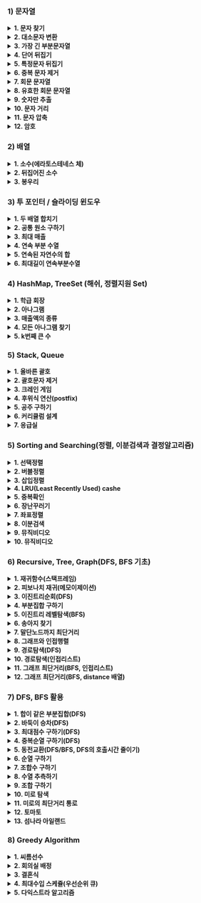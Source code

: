 ### 1) 문자열
<details>
<summary> <strong>1. 문자 찾기</strong> </summary>
- 소문자 &lt;-&gt; 대문자 변형시, <code>c = Character.to____Case(c) </code> 이용하여 변형한다.<br>
- 문자열에서 for-each 문을 돌릴때, <code>for(char c : str.toCharArray){} </code> 의 형태로, char 배열을 이용해서 for문을 돌려야 한다.<br>
</details>

 <details>
<summary> <strong>2. 대소문자 변환</strong> </summary>
- Character 클래스의 메소드중, <code>isLowerCase</code>와 <code>isUpperCase</code>를 이용해서 대문자인지 소문자인지 알 수 있다. <br>
</details>

<details>
<summary> <strong>3. 가장 긴 부분문자열</strong> </summary>
- nextLine()으로 줄바꿈 된 문자열을 입력 받는다.<br>
- <code>String[] strs = String.split("CH") </code>로 <code>"CH"</code>을 기준으로 쪼개진 문자열 배열을 얻는다.<br>
- <code>int pos = str.indexOf("CH")</code> 로, <code>"CH"</code> 문자가 있는 인덱스를 pos에 반환받는다. 발견하지 못하면, pos에 -1를 리턴한다.<br>
- <code>String temp = str.substring(index1, index2)</code> 로, index1 ~ index1 의 부분 문자열을 temp에 담을 수 있다<br>
- <code>String temp = str.substring(index1)</code> 로, index1 부터 시작하는 부분 문자열을 temp에 담을 수 있다<br>
</details>

<details>
<summary> <strong>4. 단어 뒤집기</strong> </summary>
- ArrayList&lt;String&gt; 활용<br>
- StringBuilder의 reverse 메소드 활용<br>
- 손코딩시에는, 왼쪽 오른쪽을 lt rt로 지정하여, while(lt&lt;rt) 루프 활용<br>
- <code>String str = String.valueOf(char[] temp)</code> 로, char 배열을 String으로 변환 가능하다.<br>
</details> 
 
<details>
<summary> <strong>5. 특정문자 뒤집기</strong> </summary>
- <code>while(lt &lt; rt)</code> 를 항상 기억<br>
- 특정문자일 경우에만 lt를 증가시키거나 rt를 감소시키는 로직으로 구현.<br>
- <code>Character.isAlphabetic(CH)</code> 메소드 활용 (특정 문자가 알파벳임을 확인)<br>
- char[] 를 String으로 변환하려면 반드시 <code>String str = String.valueOf(char[])</code> 을 활용해라.<br>
</details>
 
<details>
<summary> <strong>6. 중복 문자 제거</strong> </summary>
- String 클래스의 indexOf()를 활용하여 해결한다.<br>
</details> 
 
<details>
<summary> <strong>7. 회문 문자열 </strong> </summary>
- lt, rt를 활용!<br>
- StringBuilder의 reverse를 활용하여 비교할때는, String의 equalsIgnoreCase 메소드를 이용하여 비교하면 대소문자를 무시하고 비교 가능하다.<br>
</details>  
 
<details>
<summary> <strong>8. 유효한 회문 문자열 </strong> </summary>
- <code>str = str.replaceAll("[^A-Z]","")</code>로 A-Z가 아닌 모든 문자를 ""로 변환 가능하다.<br>
- 세가지 풀이가 가능하다<br>
- 1) if-elseif-else 구문으로 문자만 체크해서 lt,rt를 증감 시키는 로직<br>
- 2) replaceAll과 toUpperCase로 대문자 알파벳만 남긴 후 lt,rt 를 활용하는 로직<br>
- 3) replaceAll과 toUpperCase로 대문자 알파벳만 남긴 후, StringBuilder의 reverse를 활용하는 로직<br>
</details>
 
<details>
<summary> <strong>9. 숫자만 추출 </strong> </summary>
- 세 가지 풀이가 가능하다.
- 1) parseInt 활용 : <code>int n = Integer.parseInt(str)</code>를 활용해 String -&gt; int 형 변환이 가능하다. 이때, 맨앞 0을 사라진다.<br>
- 2) isDigit 활용 : <code>Character.isDigit(ch)</code>을 활용해 문자가 숫자인지 확인하여 해결 가능하다.<br>
- 3) 곱셈 로직 활용 : ascii 넘버를 활용하여, int 변수 answer에 값을 축적시킨다. 0~9는 ascii표에서 48 ~ 57에 대응한다.<br>
</details>   
 
<details>
<summary> <strong>10. 문자 거리 </strong> </summary>
- step1) 거리를 나타낼 변수 p를 1000으로 초기화한다.<br>
- step2) for문을 앞에서부터 한번 돌면서, e를 만나면 0으로 초기화하고 e가 아니면 1씩 증가시키며 배열에 넣는다.<br>
- step3) for문을 뒤에서부터 다시 돌면서 똑같이 배열에 넣는데, 이때는 p값과 원래 int 배열의 값을 비교하여 작은 값을 넣는다, <code>Math.min(answer[i], p)</code> 활용<br>
</details>  
 
<details>
<summary> <strong>11. 문자 압축 </strong> </summary>
- StringBuilder를 이용<br>
- count를 누적시키는 방법을 이용<br>
- <strong>마지막에 빈문자를 넣어줄것!!! <code> str += " ";</code></strong><br>
</details> 
 
<details>
<summary> <strong>12. 암호 </strong> </summary>
- 반복문 속 substring 이용<br>
- <code>String temp = str.replace('#','1").replace('*','0')</code> 이용<br>
- <code>int num = Integer.parseInt(str,2)</code> 이용하여 이진수 문자열을 십진수로 변환<br>
</details>
 
### 2) 배열
<details>
<summary> <strong>1. 소수(에라토스테네스 체) </strong> </summary>
- 1) 입력된 정수의 개수만큼 공백 배열 생성 후, 순회<br>
- 2) 소수를 찾았다? &gt; answer 1증가.<br>
- 3) 그 소수만큼 이동하면서 모든 자리에 체크 (소수가 아님을 1로 표시)<br>
</details> 
 
<details>
<summary> <strong>2. 뒤집어진 소수 </strong> </summary>
- 1) (t = temp를 10으로 나눈 나머지) &gt; (res = res*10 + t) &gt; (temp를 10으로 나누기) 로직으로 정수 뒤집기<br>
- 2) 뒤집어진 정수를 소수 판단 함수로 보내기<br>
- 3) 소수 판단 함수 : 약수가 있다( if(res%i != 0)사용) &gt; false<br>
</details> 
 
<details>
<summary> <strong>3. 봉우리 </strong> </summary>
- 1) Out of index 에러 주의!<br>
- 2) int[] dx = {1,0,-1,0}; <br>
- 3) int[] dy = {0,1,0,-1}; dx, dy 두 배열을 이용하여, 양옆좌우를 손쉽게 탐색<br>  
</details> 
  

### 3) 투 포인터 / 슬라이딩 윈도우
<details>
<summary> <strong>1. 두 배열 합치기 </strong> </summary>
- 오름차순 돼 있는 두 배열을 더해서 다시 정렬을 하면, 시간 복잡도가 nlogn 이 된다. 이를 투 포인터를 사용하면 O(n)으로 구현 가능하다 <br>
</details> 
 
<details>
<summary> <strong>2. 공통 원소 구하기 </strong> </summary>
- 결과가 오름차순 정렬되어 있어야 하므로, 반드시 입력 배열 둘다 미리 오름차순 정렬해야 한다. <br>
- 1) 두 배열을 <code>Arrays.sort</code>를 이용해 정렬한다.
- 2) 오름차순 정렬된 두 배열을 비교한다.<br>
- 3) 값이 작은 위치의 포인터를 증가시킨다.<br>
- 4) 값이 같다면 두 포인터를 모두 증가시킨다.<br> 
</details> 
 
<details>
<summary> <strong>3. 최대 매출 </strong> </summary>
- 슬라이딩 윈도우를 이용한다.<br>
- 배열의 특정 구간을 다뤄야 하는 문제를 풀때, 이중 for문 대신에 사용한다,<br>
</details> 

<details>
<summary> <strong>4. 연속 부분 수열 </strong> </summary>
- 투 포인터를 이용한다.<br>
- 부분합이 타겟보다 작다면, rt를 증가한다. 증가 후 비교한다.<br>
- 부분합이 타겟보다 크다면, lt를 증가한다. 비교 후 감소한다.<br>
- 제1 for문에 rt 를 iterator로 넣는 로직을 사용한다.(어차피 rt는 끝까지 가야하기 때문)<br> 
</details>
 
<details>
<summary> <strong>5. 연속된 자연수의 합 </strong> </summary>
- 투 포인터를 이용한다.<br>
- n이 1000이라면, 1~500 까지만 배열에 넣는다.(500 이후부터는 절대 두수의 합이 1000이 될 수 없으므로)<br>
- 이후 연속 부분 수열의 로직을 똑같이 사용한다. (1반복문의 itrerator로 rt를 기억!)<br>
- 수학적 알고리즘을 활용해서도 풀이가 가능하다.(딱 떨어지는 나머지를 활용)<br>
</details> 
 
<details>
<summary> <strong>6. 최대길이 연속부분수열 </strong> </summary>
- 투 포인터를 이용한다.<br>
- <strong>제1 for문의 iterator를 rt로 지정</strong>하는 점에 유의한다.<br>
- 다른 투포인터 예제들과 마찬가지로, <strong>rt가 증가하다가, target보다 넘어서는 지점이 생기면, lt증가 while문에 걸리도록 로직을 구성한다.</strong>
</details>

### 4) HashMap, TreeSet (해쉬, 정렬지원 Set)

<details>
<summary> <strong>1. 학급 회장 </strong> </summary>
- <code>map.put(x, map.getOrDefault(x,0)+1);</code>를 이용해, 각 알파벳을 카운트하여 맵이 넣는다.<br>
- keySet으로 순회하며, value중 가장 큰 값을 찾는다. <br>
- etc : map.containsKey(key), map.containsValue(value), map.size(), map.remove()<br>
</details> 
 
<details>
<summary> <strong>2. 아나그램 </strong> </summary>
- 풀이1) 해쉬맵 두개를 만들어 비교한다.<br>
- 풀이2) 해쉬맵 하나를 채운뒤, 두번째 해쉬맵을 빼면서 비교한다.<br>
</details> 
 
<details>
<summary> <strong>3. 매출액의 종류 </strong> </summary>
- 슬라이딩 윈도우를 이용한다.<br>
- 제1 for문에 rt를 iterator로 지정한다.<br>
- map에서 arr[lt]를 제거한 후, value값이 0인지 반드시 체크한다.<br>
</details>
 
<details>
<summary> <strong>4. 모든 아나그램 찾기 </strong> </summary>
- 슬라이딩 윈도우를 이용한다<br>
- 제1 for문에 rt를 iterator로 지정한다.<br>
- map에서 arr[lt]를 제거한 후, value값이 0인지 반드시 체크한다.<br>
</details>
 
<details>
<summary> <strong>5. k번째 큰 수 </strong> </summary>
- 배열의 모든 3중 합을 구하려면, 3중 for문을 이용하여 i=0부터, j는 i+1부터, k는j+1부터로 돌린다.<br>
- 중복 제거를 위해 HashSet을 이용한다. <br>
- HashSet 관련 메소드에는 add, remove, size, first, last가 있다.<br>
</details>
 
### 5) Stack, Queue
<details>
<summary> <strong>1. 올바른 괄호 </strong> </summary>
- 문제가 <strong>괄호를 다룬다면</strong> 10중8,9 stack을 사용하는 문제다<br>
- 1) '('가 들어올때, -&gt; push()<br>
- 2) ')'가 들어올때,<br>
- 2-1) 스택이 공백이라면 -&gt; return "NO"<br>
- 2-2) 그 외의 경우에는 -&gt; pop()<br>
</details>
 
<details>
<summary> <strong>2. 괄호문자 제거 </strong> </summary>
(풀이1)<br>
- 1) '('가 들어올때, -&gt; push()<br>
- 2) ')'가 들어올때, -&gt; pop()<br>
- 3) 알파벳이 들어올때, 스택이 비어있다면 -&gt; answer에 알파벳 추가<br>
(풀이2)<br>
- 1) ')'가 들어올때, -&gt; '('를 만날때까지 pop() -&gt; <code>while(stack.pop()!='(');(</code><br>
- 2) 그 외의 모든 문자 -&gt; push()<br>
- 3) answer에 stack.get()으로 stack의 첫 index부터 삽입<br>
</details>

<details>
<summary> <strong>3. 크레인 게임 </strong> </summary>
- pop()을 하기전, 스택이 공백인지 check한다.<br>
</details>
 
<details>
<summary> <strong>4. 후위식 연산(postfix) </strong> </summary>
- char -&gt; int 변환은 <code>int n = c - '0';</code>을 이용한다<br>
- 연산을 할때 pop()의 순서에 주의한다. (거꾸로 연산될 수도 있음을 유의)<br> 
</details>
 
<details>
<summary> <strong>5. 공주 구하기</strong> </summary>
- 큐의 선언 : <code>Queue&lt;Integer&gt; Q = new LinkedList&lt;&gt;();</code><br>
- 큐 관련 메소드 : offer(), poll(), peek(), size(), isEmpty(), comtains()<br> 
</details> 
 
<details>
<summary> <strong>6. 커리큘럼 설계</strong> </summary>
- <br>
</details>

<details>
<summary> <strong>7. 응급실</strong> </summary>
- 중복되는 위험도에 대해 특정 index를 부여하기 위해, id와 priority를 가진 Person 객체를 생성한다. <br>
- priorty를 비교하며 poll()과 offer()를 수행하고 최종적으로 id를 비교하여 문제를 해결한다.<br>
</details>

### 5) Sorting and Searching(정렬, 이분검색과 결정알고리즘)
<details>
<summary> <strong>1. 선택정렬</strong> </summary>
- 1) 제1 for문(i=0 ~ i=len-1)의 시작에서 idx에 i를 넣는다.<br>
- 2) 제2 for문(j=i+1 ~ j=len)을 돌며 가장 큰 혹은 작은 값의 index를 찾아 idx에 넣는다.<br>
- 3) 제1 for문의 끝에서 arr[i]와 arr[idx]를 스위칭한다.<br>
</details>

<details>
<summary> <strong>2. 버블정렬</strong> </summary>
- 현재와 다음 배열값을 비교하며 밀고 나가여,<br>
- [ _ , _ , _ , _ , _ , max ]<br>
- [ _ , _ , _ , _ , second , max ]<br>
- [ _ , _ , _ , third , second , max ]<br>
- 혹은<br>
- [ _ , _ , _ , _ , _ , min ]<br>
- [ _ , _ , _ , _ , second , min ]<br>
- [ _ , _ , _ , third , second , min ]<br>
- 의 형태로 남겨가며 정렬을 진행한다.<br>
</details>

<details>
<summary> <strong>3. 삽입정렬</strong> </summary>
- 1) 제1 for문(i=1 ~ i=len)의 시작에서 tmp에 arr[i]를 넣는다.<br>
- 2) 제2 for문(j=i-1 ~ j=0)을 돈다<br>
- 2-1) arr[j]가 tmp보다 크/작 다면 arr[j+1]에 arr[j]를 넣는다.<br>
- 2-2) 위의 조건을 만족하지 않는다면, arr[i](tmp)가 자리를 찾은것이므로, break한다.<br>
- 3) 제1 for문의 끝에서 arr[j+1]에 tmp를 삽입한다.<br>
- j가 j for loop 밖에서 사용되야 하므로, j를 for loop 밖에서 선언해야 함을 유의한다.<br>
</details>

<details>
 <summary> <strong>4. LRU(Least Recently Used) cashe</strong> </summary>
- 배열에서 한칸씩 밀리는 로직을 짤때, insertion 로직을 사용한다<br>
- 1) Hit 발생했는지 확인하고, 발생했다면 pos에 그 지점을 넣는다.<br>
- 2) pos값을 판단하여, hit와 miss 두 로직을 구성한다.<br>
</details>

<details>
 <summary> <strong>5. 중복확인</strong> </summary>
- 세가지 풀이가 가능하다.<br>
- 1) HashMap을 활용한 풀이 (O(n))<br>
- 2) TreeSet을 활용한 풀이 (O(n))<br>
- 3) 정렬을 활용한 풀이 (O(nlog(n)))<br>
</details>

<details>
 <summary> <strong>6. 장난꾸러기</strong> </summary>
- 정렬 후, 정렬 전 배열과 비교하여 문제를 해결한다.<br>
- 배열을 복사할때, <strong>깊은복사와 얕은복사</strong>의 차이점을 주의한다.<br>
- <strong>깊은복사</strong> : '실제 값'을 새로운 메모리에 복사한다.<br>
- <strong>얕은복사</strong> : '주소 값'을 복사한다.<br>
</details>

<details>
 <summary> <strong>7. 좌표정렬</strong> </summary>
- 1) x,y좌표를 가진 Point class를 선언한다.<br>
- 2) Point class를 Arrays.sort()의 인자로 사용하기 위해 Comparable interface를 implements한다.<br> 
- 3) Point class에 compareTo() 함수를 오버라이딩한다.<br>
- 4) 오버라이딩한 compareTo()함수에 <code>x가 같을시 y로 정렬</code>를 구현한다<br>
- 5-1) 오름차순 정렬시 <code>return this - o</code> 를 기억한다.<br>
- 5-2) 내림차순 정렬시 <code>return o - this</code> 를 기억한다.<br> 
</details>

<details>
 <summary> <strong>8. 이분검색</strong> </summary>
- 이분검색은 <strong>정렬된 배열</strong>에만 사용 가능하다<br> 
- 완전탐색의 시간복잡도는 O(n)이지만, 이분검색을 이용하면 O(logn)으로 줄일 수 있다.<br> 
</details>

<details>
 <summary> <strong>9. 뮤직비디오</strong> </summary>
- 결정 알고리즘은 답이 될 수 있는 범위를 정해놓고 그 범위를 이분탐색하여 문제를 해결하는 방법이다.<br> 
- 이 문제의 결정 범위 : 배열의 최댓값 ~ 배열의 총합<br>
</details>

<details>
 <summary> <strong>10. 뮤직비디오</strong> </summary>
- 결정 알고리즘을 사용하는 문제다.<br>
- mid값을 검증하는 함수의 로직을 짜는게 관건이다.<br>
- 이 문제에서는, mid값이 인자로 들어오면 mid값 만큼 떨어지게 말을 배치했을때 반복문이 k번 이상 반복되는지 확인한다.
</details>

### 6) Recursive, Tree, Graph(DFS, BFS 기초)
<details>
<summary> <strong>1. 재귀함수(스택프레임)</strong> </summary>
- 재귀함수를 짤때는 if-else 문으로 종료점을 정해라.<br>
- <strong>(1)재귀함수를 호출하는 부분</strong>과 <strong>유의미한 기능이 실행되는 부분</strong>의 순서를 바꾸는 것만으로도 큰 차이를 가져온다.<br>
</details>

<details>
<summary> <strong>2. 피보나치 재귀(메모이제이션)</strong> </summary>
- 재귀로 구현한 피보나치 수열은, fibonacci(10)을 호출하면, fibonacc(1),fibonacc(2),fibonacc(3).....fibonacc(9),fibonacc(10)을 모두 계산한다.<br>
- 따라서 n의 크기를 가진 배열을 선언후, fibonacci(10)이 호출될 때 1~9의 계산값들을 모두 저장해 둔다면, 시간을 대폭 줄일 수 있다.<br>
- 추가로, 계산이 재귀함수가 호출되기 전에 배열에 값이 있는지 확인하여,, 배열에 값이 있다면 재귀함수를 호출하지 않고 배열값을 리턴하도록 구현한다면, 시간을 추가적으로 대폭 줄일 수 있다.<br> 
</details>

<details>
<summary> <strong>3. 이진트리순회(DFS)</strong> </summary>
- 1~10출력과 10~1 출력의 순서를 재귀함수안 명령의 위치를 다르게하여 바꿀 수 있던 것처럼, 트리의 전위 중위 후위 순회 또한 마찬가지로 바꿀 수 있다.<br>
</details>

<details>
<summary> <strong>4. 부분집합 구하기</strong> </summary>
- 무조건 트리와 스택을 그려보면서 푼다<br>
</details>

<details>
<summary> <strong>5. 이진트리 레벨탐색(BFS) </strong> </summary>
- BFS는 Queue를 활용한다.<br>
- 처음엔 root 노드를 Queue에 넣은 후, poll()과 동시에 lt rt에 있는 노드를 다시 큐에 offer한다.<br>
</details>

<details>
<summary> <strong>6. 송아지 찾기 </strong> </summary>
- Queue를 활용한 BFS<br>
- 모든 노드의 값을 담을 수 있는 check 배열 이용<br>
- 1, -1, 5를 담은 배열을 생성하여, 3번 반복하는 for문으로 다음 노드를 처리한다.<br>
- check 배열의 인덱스 값의 범위에 유의한다.<br>
</details>

<details>
<summary> <strong>7. 말단노드까지 최단거리 </strong> </summary>
- DFS, BFS 모두 활용 가능하지만 최단거리 문제는 BFS로 푸는것이 맞다고 보면 된다.<br>
- 그 이유는 DFS로 구현시 노드의 lt rt 모두 확인하며 최종적으로 root 노드에서 모든 노드들의 최솟값을 확인하는데, 이때 자식이 쌍을 이루지 않는 노드는 최솟값을 비교할 수 없으므로 에러가 발생한다.<br>
- 최단거리 문제에서는 속도 면에서도 BFS가 DFS보다 우수한 성능을 갖는다. 모든 노드들을 비교하여 레벨의 최솟값을 찾는 DFS에 반해 BFS는 자식이 없는 노드를 발견하는 즉시 레벨을 반환하면 그만이기 때문이다.<br>
</details>

<details>
<summary> <strong>8. 그래프와 인접행렬 </strong> </summary>
- 인접행렬로 그래프를 표현하기위해 배열에 행과 열을 이용하여 그래프를 저장한다.<br>
- 1) 무방향 그래프의 저장 : <code>graph[2][4] = 1; graph[4][2] = 1;</code> (2,4 노드가 무방향으로 연결되어 있음)<br>
- 2) 방향 그래프의 저장 : <code>graph[2][4] = 1;</code> (2,4 노드가 2에서 4방향으로 연결되어 있음)<br>
- 3) 가중치 방향 그래프의 저장 : <code>graph[2][4] = 7;</code> (2,4 노드가 2에서 4방향으로 7의 가중치로 연결되어 있음)<br>
</details>

<details>
<summary> <strong>9. 경로탐색(DFS) </strong> </summary>
- 1 ~ 5 가는길을 탐색한다고 하면 다섯개의 트리가 다시 각각의 5개의 트리로 뻗어 나가는 방식으로 DFS를 구현한다.<br>
- check 배열을 이용하여 풀어야 하며 들어갈때는 check배열을 체크하고, 나올때는 다시 check배열을 풀어야 함을 유의한다.<br>
</details>

<details>
<summary> <strong>10. 경로탐색(인접리스트) </strong> </summary>
- 인접행렬로 정점과 간선을 구현하게 되면, 많은 정점과 간선을 다루게 될 시 공간복잡도와 시간복잡도 모두 기하급수적으로 늘어나게 된다.<br>
 (2차원 배열의 크기와 탐색해야하는 경우의 수 모두 크게 늘어나기 때문에)<br>
- ArrayList를 Element로 갖는 ArrayList를 graph로 활용한다<br>
- 2차원 배열 한줄을 모두 뒤질 필요 없이, <code>for(int nv : graph.get(v))</code> 한줄을 통해서 어레이 리스트 한줄만 뒤지면 들어가야 할 정점을 탐색 가능하다.<br>
- 정점과 간선을 입력 받아 graph에 삽입할때는, <code>graph.get(a).add(b)</code><br>
</details>

<details>
<summary> <strong>11. 그래프 최단거리(BFS, 인접리스트) </strong> </summary>
- ArrayList<ArrayList<Integer>>를 이용해 다음 노드가 있는 노드만을 큐에 offer()한다.<br>
- 큐에서 꺼낸 정수가 end point와 같다면, 해당 레벨을 return한다.<br>
</details>

<details>
<summary> <strong>12. 그래프 최단거리(BFS, distance 배열) </strong> </summary>
- 큐와 인접리스트(ArrayList<ArrayList<Integer>>)를 이용한 BFS로 해결한다.<br>
- 각 노드까지의 최단거리를 저장하는 배열을 만든다.<br>
- 다음 노드로 이동할때, 현재 노드까지의 최단거리에 +1 값을 더하여 distance 배열의 다음 노드 index에 저장한다<br>
</details>

### 7) DFS, BFS 활용
<details>
<summary> <strong>1. 합이 같은 부분집합(DFS) </strong> </summary>
- DFS 문제<br>
- 다음노드를 결과에 적용 할지, 안할지를 else문에 넣는 로직이다.<br>
- <code>DFS(L + 1, sum);</code><br>
- <code>DFS(L + 1, sum + arr[L]);</code><br>
- 위와 같은 구조이다.<br> 
</details>

<details>
<summary> <strong>2. 바둑이 승차(DFS) </strong> </summary>
- DFS 문제<br>
- 부분집합 문제와 유사한 로직<br>
</details>

<details>
<summary> <strong>3. 최대점수 구하기(DFS) </strong> </summary>
- DFS 문제<br>
- 부분집합 문제와 마찬가지로, L은 계속 증가시키며 재귀호출하되 다음 노드를 결과에 반영할지 안할지를 나눠서 탐색해 나간다.<br>
</details>

<details>
<summary> <strong>4. 중복순열 구하기(DFS) </strong> </summary>
- 배열을 사용해 각 자리를 레벨로 가정하고 재귀호출한다.<br>
</details>

<details>
<summary> <strong>5. 동전교환(DFS/BFS, DFS의 호출시간 줄이기) </strong> </summary>
- 최소의 무언가를 구하는 문제이므로, BFS를 쓰는편이 낫다.<br>
- DFS로 구현할 때는 끝 노드들을 모두 탐색하며 최소 길이를 저장해나가는데, 이때 이미 구한 길이보다는 더 깊이 들어가지 않겠다는 if문을 걸어서 시간복잡도를 줄인다.<br>
- 배열 원소의 순서에 따라서 짧은 길이가 더 먼저 발견될 가능성이 높다. 따라서 배열을 내림차순 정리하여 탐색하면 시간복잡도를 대폭 줄일 수 있다.<br> 
</details>

<details>
<summary> <strong>6. 순열 구하기 </strong> </summary>
- ch배열을 사용하는 DFS로 쉽게 구현<br>
- <code>들어갈때 ch를 true, 나올때 ch를 false</code> 에 유의하자<br>
</details>

<details>
<summary> <strong>7. 조합수 구하기 </strong> </summary>
- 조합(nCr) 을 구하는 문제<br>
- <code>nCr = n!/(n-r)!r!</code> 으로 구할수도 있지만,<br>
- <code>nCr = n-1Cr-1 + n-1Cr</code> 으로도 구할 수 있다.<br>
- 두번째 식은 피보나치 수열과 동일한 구조이며, n==r 인 경우나, r==1 인 경우에 각각 n,1 을 리턴하도록 재귀를 구현한다<br>
- 이때 큰 수를 입력받으면 쓸모없는 연산이 많아지므로, 시간복잡도를 줄이기 위해 메모이제이션을 활용한다<br>
</details>

<details>
<summary> <strong>8. 수열 추측하기 </strong> </summary>
- 파스칼의 삼각형 문제<br>
- 파스칼의 삼각형 계수가 조합의 규칙을 따르므로, 조합을 계산하여 배열에 넣어둔다.<br>
- 조합의 배열을 이용해 수열을 찾는다.<br>
</details>

<details>
<summary> <strong>9. 조합 구하기 </strong> </summary>
- 조합은 중복되지 않게, n개 중 r개를 뽑는것<br>
- DFS 안에서는 for문이 돌고, 재귀호출을 할때마다 for문의 첫 인덱스를 한칸씩 앞으로만 옮겨주면 된다<br>
</details>

<details>
<summary> <strong>10. 미로 탐색 </strong> </summary>
- 백준문제 풀이와 동일.<br>
</details>

<details>
<summary> <strong>11. 미로의 최단거리 통로 </strong> </summary>
- 백준문제 풀이와 다른점은, 이 문제에서는 BFS의 한 사이클마다 L을 증가시켜 L 을 반환하는 것이 아니라 거리를 저장하는 dis 배열을 추가하여 마지막에 dis 배열의 목표 index에서의 값을 찾는다.<br>
</details>

<details>
<summary> <strong>12. 토마토 </strong> </summary>
- 
</details>

<details>
<summary> <strong>13. 섬나라 아일랜드 </strong> </summary>
- 
</details>

### 8) Greedy Algorithm
<details>
<summary> <strong>1. 씨름선수 </strong> </summary>
- 먼저 키 순으로 퀵정렬 시킨다.<br>
- 키가 가장 큰 친구부터 몸무게를 비교하면서 max값을 갱신, 결과를 count한다.<br>
</details>

<details>
<summary> <strong>2. 회의실 배정 </strong> </summary>
- 회의가 빨리 끝나는 순서부터 계산을 하면 최대로 할 것이다 : Greedy Algorithm<br>
- 반례에 주의한다. 회의가 끝나는 시간이 같은 경우, 시작 시간을 오름차순으로 정리해야함을 주의<br>
</details>

<details>
<summary> <strong>3. 결혼식 </strong> </summary>
- 시작 시간, 종료 시간을 그저 일렬로 세워놓고,<br>
- 시작을 만나면 cnt증가<br>
- 종료를 만나면 cnt감소<br>
- 시작과 종료가 같이 있으면, 종료부터 적용<br> 
</details>

<details>
<summary> <strong>4. 최대수입 스케쥴(우선순위 큐) </strong> </summary>
- 이 문제는 1일차 2일차 3일차 별로 각 <strong>일차마다 가능한 스케쥴중 가장 높은 가격의 강의를 선택</strong>하여 answer에 더하는 그리디 문제이다.<br>
- 우선순위큐는 그냥 생성시, 작은 값을 우선으로 poll()<br>
- Collections.reverseOrder()로 생성시, 큰 값을 우선으로 poll()<br>
</details>

<details>
<summary> <strong>5. 다익스트라 알고리즘 </strong> </summary>
- 다익스트라 알고리즘을 사용하기 위해서는, 간선의 가중치가 음수면 안된다.<br>
- 우선순위큐는 이진트리로 이루어져 있기 때문에, logn의 시간복잡도로 최대 최솟값을 꺼낼 수 있다.<br>
- 따라서 다익스트라 알고리즘은 우선순위 큐에 정점과 가중치 정보를 넣고, 가중치 정보를 우선순위로 poll하여 최솟값을 판단하기 때문에 다익스트라 알고리즘의 시간 복잡도는 n^2이 아닌, nlogn이 된다.<br>
- <code>Arrays.fill(arr, n) 을 활용하면, for문을 사용하지 않고 arr를 모두 n 값으로 채울 수 있다.<br>
- 자세한 구현은 코드를 보자<br> >
</details>



